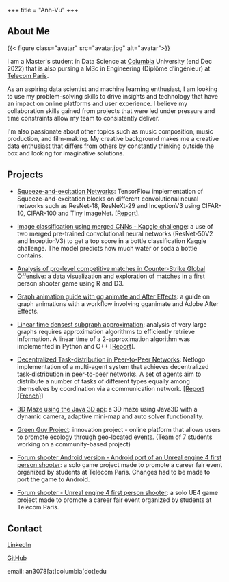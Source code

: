 +++
title = "Anh-Vu"
+++

## About Me

{{< figure class="avatar" src="avatar.jpg" alt="avatar">}}

I am a Master's student in Data Science at [Columbia](https://datascience.columbia.edu/education/programs/m-s-in-data-science/) University (end Dec 2022) that is also pursing a MSc in Engineering (Diplôme d’ingénieur) at [Telecom Paris](https://www.telecom-paris.fr/en/home).

As an aspiring data scientist and machine learning enthusiast, I am looking to use my problem-solving skills to drive insights and technology that have an impact on online platforms and user experience. I believe my collaboration skills gained from projects that were led under pressure and time constraints allow my team to consistently deliver.

I'm also passionate about other topics such as music composition, music production, and film-making. My creative background makes me a creative data enthusiast that differs from others by constantly thinking outside the box and looking for imaginative solutions.



## Projects

- [Squeeze-and-excitation Networks](https://github.com/anhvung/Squeeze-and-Excitation-Networks): TensorFlow implementation of Squeeze-and-excitation blocks on different convolutional neural networks such as ResNet-18, ResNeXt-29 and InceptionV3 using CIFAR-10, CIFAR-100 and Tiny ImageNet. [[Report]](https://github.com/anhvung/Squeeze-and-Excitation-Networks/blob/main/E4040.2021Fall.FREN.report.an3078.av3023.wab2138.pdf).

- [Image classification using merged CNNs - Kaggle challenge](https://github.com/anhvung/Kaggle-bottle-classification): a use of two merged pre-trained convolutional neural networks (ResNet-50V2 and InceptionV3) to get a top score in a bottle classification Kaggle challenge. The model predicts how much water or soda a bottle contains.

- [Analysis of pro-level competitive matches in Counter-Strike Global Offensive](https://github.com/anhvung/csgo_pro_matches_analysis): a data visualization and exploration of matches in a first person shooter game using R and D3.

- [Graph animation guide with gg animate and After Effects](https://github.com/anhvung/EDAV-CC): a guide on graph animations with a workflow involving gganimate and Adobe After Effects. 

- [Linear time densest subgraph approximation](https://github.com/anhvung/Densest-Subgraph-Algorithm): analysis of very large graphs requires approximation algorithms to efficiently retrieve information. A linear time of a 2-approximation algorithm was implemented in Python and C++ [[Report]](https://github.com/anhvung/Densest-Subgraph-Algorithm/blob/main/REPORT.pdf).

- [Decentralized Task-distribution in Peer-to-Peer Networks](https://github.com/anhvung/DecentralizedP2PTaskDistribution): Netlogo implementation of a multi-agent system that achieves decentralized task-distribution in peer-to-peer networks. A set of agents aim to distribute a number of tasks of different types equally among themselves by coordination via a communication network. [[Report (French)]](https://github.com/anhvung/DecentralizedP2PTaskDistribution/blob/master/Rapport-PAF.pdf)

- [3D Maze using the Java 3D api](https://github.com/anhvung/3DMaze): a 3D maze using Java3D with a dynamic camera, adaptive mini-map and auto solver functionality.

- [Green Guy Project](https://github.com/anhvung/GreenGuyProject): innovation project - online platform that allows users to promote ecology through geo-located events. (Team of 7 students working on a community-based project)

- [Forum shooter Android version - Android port of an Unreal engine 4 first person shooter](https://play.google.com/store/apps/details?id=com.YourCompany.ForumShooterAndroid): a solo game project made to promote a career fair event organized by students at Telecom Paris. Changes had to be made to port the game to Android.

- [Forum shooter - Unreal engine 4 first person shooter](https://anh-vu.itch.io/forumshooter): a solo UE4 game project made to promote a career fair event organized by students at Telecom Paris. 

## Contact

[LinkedIn](https://www.linkedin.com/in/anhvung/)

[GitHub](https://github.com/anhvung/)

email: an3078[at]columbia[dot]edu


<!---
## Projects

In chronological order:
1. F.Bar, J.Doe: Effects of having a placeholder of a name
2. S.Holmes, J.Watson: Consequences of living with a sociopath in London

## Typography

This is a [link](http://google.com). Something *italics* and something **bold**.

Here is a table:

Year | Award | Category
-----|-------|--------
2014 | Emmy  | Won Outstanding Lead Actor in a miniseries or a movie
2015 | BAFTA | Nominated for Best Leading Actor for Sherlock
2014 | Satellite | Won Best Actor miniseries or television film

Here is a horizontal rule:

---

Here is a blockquote:

> To a great mind, nothing is little

Here is a `code` block:

```python
def is_elementary():
  return True
```

## References

* Foo Bar: Head of Department, Placeholder Names, Lorem
* John Doe: Associate Professor, Department of Computer Science, Ipsum

[^1]: This is the first footnote.
[^2]: This is the second footnote.
-->
